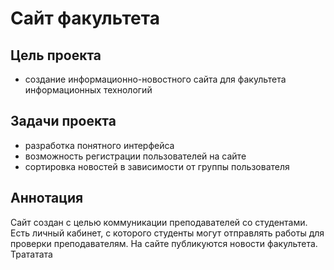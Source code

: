 # Сайт факультета

## Цель проекта

* создание информационно-новостного сайта для факультета информационных технологий

## Задачи проекта

* разработка понятного интерфейса
* возможность регистрации пользователей на сайте
* сортировка новостей в зависимости от группы пользователя


## Аннотация

Сайт создан с целью коммуникации преподавателей со студентами. Есть личный кабинет, с которого студенты могут отправлять работы для проверки преподавателям. 
На сайте публикуются новости факультета. Трататата